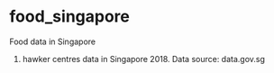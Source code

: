 # food_singapore
Food data in Singapore
1. hawker centres data in Singapore 2018. Data source: data.gov.sg

